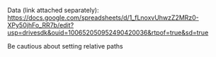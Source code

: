 Data (link attached separately): https://docs.google.com/spreadsheets/d/1_fLnoxvUhwzZ2MRz0-XPy50jhFo_RR7b/edit?usp=drivesdk&ouid=100652050952490420036&rtpof=true&sd=true

Be cautious about setting relative paths
